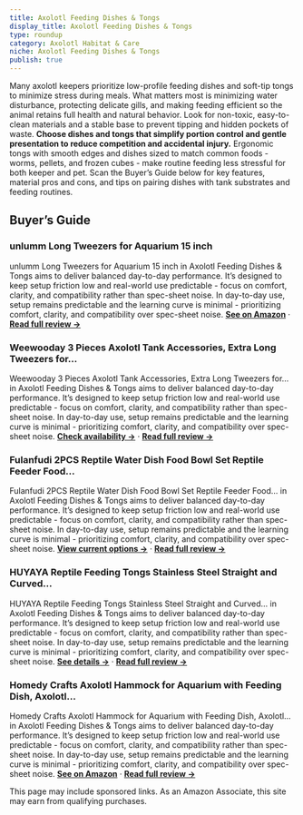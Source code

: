 ```yaml
---
title: Axolotl Feeding Dishes & Tongs
display_title: Axolotl Feeding Dishes & Tongs
type: roundup
category: Axolotl Habitat & Care
niche: Axolotl Feeding Dishes & Tongs
publish: true
---
```


<p>Many axolotl keepers prioritize low-profile feeding dishes and soft-tip tongs to minimize stress during meals. What matters most is minimizing water disturbance, protecting delicate gills, and making feeding efficient so the animal retains full health and natural behavior. Look for non-toxic, easy-to-clean materials and a stable base to prevent tipping and hidden pockets of waste. <strong>Choose dishes and tongs that simplify portion control and gentle presentation to reduce competition and accidental injury.</strong> Ergonomic tongs with smooth edges and dishes sized to match common foods - worms, pellets, and frozen cubes - make routine feeding less stressful for both keeper and pet. Scan the Buyer’s Guide below for key features, material pros and cons, and tips on pairing dishes with tank substrates and feeding routines.</p>
<h2>Buyer’s Guide</h2>
<h3>unlumm Long Tweezers for Aquarium 15 inch</h3>
<p>unlumm Long Tweezers for Aquarium 15 inch in Axolotl Feeding Dishes & Tongs aims to deliver balanced day-to-day performance. It’s designed to keep setup friction low and real-world use predictable - focus on comfort, clarity, and compatibility rather than spec-sheet noise. In day-to-day use, setup remains predictable and the learning curve is minimal - prioritizing comfort, clarity, and compatibility over spec-sheet noise. <a href="https://amzn.to/478SY3H" target="_blank" rel="nofollow sponsored noopener noopener" target="_blank"><strong>See on Amazon</strong></a> · <a href="/reviews/unlumm-long-tweezers-for-aquarium-15-inch-2-pcs-stainless-steel-reptile-5fd425c0/"><strong>Read full review &rarr;</strong></a></p>
<h3>Weewooday 3 Pieces Axolotl Tank Accessories, Extra Long Tweezers for…</h3>
<p>Weewooday 3 Pieces Axolotl Tank Accessories, Extra Long Tweezers for… in Axolotl Feeding Dishes & Tongs aims to deliver balanced day-to-day performance. It’s designed to keep setup friction low and real-world use predictable - focus on comfort, clarity, and compatibility rather than spec-sheet noise. In day-to-day use, setup remains predictable and the learning curve is minimal - prioritizing comfort, clarity, and compatibility over spec-sheet noise. <a href="https://amzn.to/473WeP7" target="_blank" rel="nofollow sponsored noopener noopener" target="_blank"><strong>Check availability &rarr;</strong></a> · <a href="/reviews/weewooday-3-pieces-axolotl-tank-accessories-extra-long-tweezers-for-aqu-a5fc48c3/"><strong>Read full review &rarr;</strong></a></p>
<h3>Fulanfudi 2PCS Reptile Water Dish Food Bowl Set Reptile Feeder Food…</h3>
<p>Fulanfudi 2PCS Reptile Water Dish Food Bowl Set Reptile Feeder Food… in Axolotl Feeding Dishes & Tongs aims to deliver balanced day-to-day performance. It’s designed to keep setup friction low and real-world use predictable - focus on comfort, clarity, and compatibility rather than spec-sheet noise. In day-to-day use, setup remains predictable and the learning curve is minimal - prioritizing comfort, clarity, and compatibility over spec-sheet noise. <a href="https://amzn.to/4okPrWP" target="_blank" rel="nofollow sponsored noopener noopener" target="_blank"><strong>View current options &rarr;</strong></a> · <a href="/reviews/fulanfudi-2pcs-reptile-water-dish-food-bowl-set-reptile-feeder-food-and-2077f2a8/"><strong>Read full review &rarr;</strong></a></p>
<h3>HUYAYA Reptile Feeding Tongs Stainless Steel Straight and Curved…</h3>
<p>HUYAYA Reptile Feeding Tongs Stainless Steel Straight and Curved… in Axolotl Feeding Dishes & Tongs aims to deliver balanced day-to-day performance. It’s designed to keep setup friction low and real-world use predictable - focus on comfort, clarity, and compatibility rather than spec-sheet noise. In day-to-day use, setup remains predictable and the learning curve is minimal - prioritizing comfort, clarity, and compatibility over spec-sheet noise. <a href="https://amzn.to/48yl0rI" target="_blank" rel="nofollow sponsored noopener noopener" target="_blank"><strong>See details &rarr;</strong></a> · <a href="/reviews/huyaya-reptile-feeding-tongs-stainless-steel-straight-and-curved-tweeze-56405542/"><strong>Read full review &rarr;</strong></a></p>
<h3>Homedy Crafts Axolotl Hammock for Aquarium with Feeding Dish, Axolotl…</h3>
<p>Homedy Crafts Axolotl Hammock for Aquarium with Feeding Dish, Axolotl… in Axolotl Feeding Dishes & Tongs aims to deliver balanced day-to-day performance. It’s designed to keep setup friction low and real-world use predictable - focus on comfort, clarity, and compatibility rather than spec-sheet noise. In day-to-day use, setup remains predictable and the learning curve is minimal - prioritizing comfort, clarity, and compatibility over spec-sheet noise. <a href="https://amzn.to/3W8YLRM" target="_blank" rel="nofollow sponsored noopener noopener" target="_blank"><strong>See on Amazon</strong></a> · <a href="/reviews/homedy-crafts-axolotl-hammock-for-aquarium-with-feeding-dish-axolotl-ha-7f90d39f/"><strong>Read full review &rarr;</strong></a></p>
<aside class="disclosure">This page may include sponsored links. As an Amazon Associate, this site may earn from qualifying purchases.</aside>
